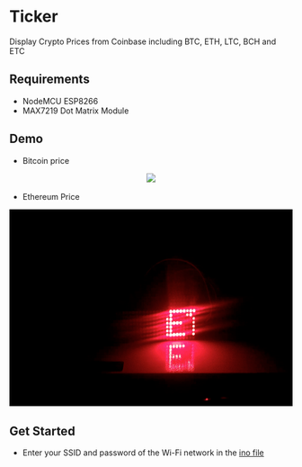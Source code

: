 # Ticker
Display Crypto Prices from Coinbase including BTC, ETH, LTC, BCH and ETC


## Requirements
- NodeMCU ESP8266
- MAX7219 Dot Matrix Module

## Demo

- Bitcoin price
 <p align="center">
 <img src = "/Demo/BTCDemo.gif" height = "350" >
</p>


- Ethereum Price
 <p align="center">
 <img src = "/Demo/ETHDemo.gif" height = "350" >
</p>

## Get Started
- Enter your SSID and password of the Wi-Fi network in the [ino file](https://github.com/LemaMichael/Ticker/blob/ec17c1491a1fecc3da36ab58bc1a7bdb270c2c04/CoinbaseTicker/CoinbaseTicker.ino#L42-L43)
